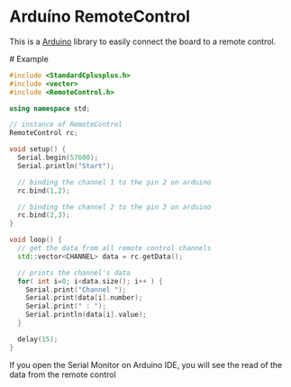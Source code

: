Arduíno RemoteControl
=====================
This is a [Arduino](https://www.arduino.cc/) library to easily connect the board to a remote control.

# Example

```cpp
#include <StandardCplusplus.h>
#include <vector>
#include <RemoteControl.h>

using namespace std;

// instance of RemoteControl
RemoteControl rc;

void setup() {
  Serial.begin(57600);
  Serial.println("Start");

  // binding the channel 1 to the pin 2 on arduino
  rc.bind(1,2);

  // binding the channel 2 to the pin 3 on arduino
  rc.bind(2,3);
}

void loop() {
  // get the data from all remote control channels
  std::vector<CHANNEL> data = rc.getData();

  // prints the channel's data
  for( int i=0; i<data.size(); i++ ) {
    Serial.print("Channel ");
    Serial.print(data[i].number);
    Serial.print(" : ");
    Serial.println(data[i].value);
  }

  delay(15);
}
```

If you open the Serial Monitor on Arduino IDE, you will see the read of the data from the remote control
